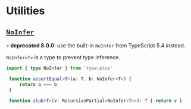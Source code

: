 # Utilities

## [`NoInfer`](./no_infer.ts)

💀 **deprecated 8.0.0**: use the built-in `NoInfer` from TypeScript 5.4 instead.

`NoInfer<T>` is a type to prevent type inference.

```ts
import { type NoInfer } from 'type-plus'

 function assertEqual<T>(a: T, b: NoInfer<T>) {
	 return a === b
 }

 function stub<T>(v: RecursivePartial<NoInfer<T>>): T { return v }
```
